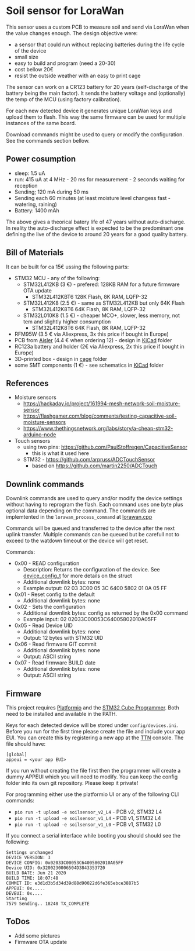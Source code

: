 # Soil sensor for LoraWan

This sensor uses a custom PCB to measure soil and send via LoraWan when the value changes enough. The design objective were:
- a sensor that could run without replacing batteries during the life cycle of the device
- small size
- easy to build and program (need a 20-30)
- cost bellow 20€
- resist the outside weather with an easy to print cage

The sensor can work on a CR123 battery for 20 years (self-discharge of the battery being the main factor). It sends the battery voltage and (optionally) the temp of the MCU (using factory calibration).

For each new detected device it generates unique LoraWan keys and upload them to flash. This way the same firmware can be used for multiple instances of the same board.

Download commands might be used to query or modify the configuration. See the commands section bellow.

## Power cosumption

- sleep: 1.5 uA
- run: 415 uA at 4 MHz - 20 ms for measurement - 2 seconds waiting for reception
- Sending; 120 mA during 50 ms
- Sending each 60 minutes (at least moisture level changess fast - watering, raining)
- Battery: 1400 mAh
  
The above gives a theorical batery life of 47 years without auto-discharge. In reality the auto-discharge effect is expected to be the predominant one defining the live of the device to around 20 years for a good quality battery.


## Bill of Materials
It can be built for ca 15€ ussing the following parts:
- STM32 MCU - any of the following:
  - STM32L412KB (3 €) - prefered: 128KB RAM for a future firmware OTA update
    - STM32L412KBT6 128K Flash,  8K RAM, LQFP-32
  - STM32L412K8 (2.5 €) - same as STM32L412KB but only 64K Flash
    - STM32L412K8T6 64K Flash,  8K RAM, LQFP-32
  - STM32L010K8 (1.5 €) - cheaper MCO+, slower, less memory, not tem and slightly higher consumption
    - STM32L412K8T6 64K Flash,  8K RAM, LQFP-32 
- RFM95W (3.5 € via Aliexpress, 3x this price if bought in Europe)
- PCB from [Aisler](https://aisler.net/p/DFIQTREA) (4.4 € when ordering 12) - design in [KiCad](KiCad) folder
- RC123a battery and holder (2€ via Aliexpress, 2x this price if bought in Europe)
- 3D-printed box - design in [cage](cage) folder
- some SMT components (1 €) - see schematics in [KiCad](KiCad) folder

## References

- Moisture sensors
  - https://hackaday.io/project/161994-mesh-network-soil-moisture-sensor
  - https://flashgamer.com/blog/comments/testing-capacitive-soil-moisture-sensors
  - https://www.thethingsnetwork.org/labs/story/a-cheap-stm32-arduino-node
- Touch sensors
  - using two pins: https://github.com/PaulStoffregen/CapacitiveSensor
    - this is what it used here
  - STM32 - https://github.com/arpruss/ADCTouchSensor
    - based on https://github.com/martin2250/ADCTouch


## Downlink commands

Downlink commands are used to query and/or modify the device settings without having to reprogram the flash. Each command uses one byte plus optional data depending on the command. The commands are implemtented in the `lorawan_process_command` at [lorawan.cpp](src/lorawan.cpp#L188)

Commands will be queued and transferred to the device after the next uplink transfer. Multiple commands can be queued but be carefull not to exceed to the watdown timeout or the device will get reset.

Commands:
- 0x00 - READ configuration
  - Description: Returns the configuration of the device. See [device_config_t](src/config.h#L27) for more details on the struct
  - Additional downlink bytes: none
  - Example output: 02 03 3C00 05 3C 6400 5802 01 0A 05 FF
- 0x01 - Reset config to the default
  - Additional downlink bytes: none
- 0x02 - Sets the configuration
  - Additional downlink bytes: config as returned by the 0x00 command
  - Example input: 02 02033C00053C64005802010A05FF
- 0x05 - Read Device UID
  - Additional downlink bytes: none
  - Output: 12 bytes with STM32 UID
- 0x06 - Read firmware GIT commit
  - Additional downlink bytes: none
  - Output: ASCII string
- 0x07 - Read firmware BUILD date
  - Additional downlink bytes: none
  - Output: ASCII string

## Firmware

This project requires [Platformio](https://platformio.org/) and the [STM32 Cube Programmer](https://www.st.com/en/development-tools/stm32cubeprog.html). Both need to be installed and available in the PATH.

Keys for each detected device will be stored under `config/devices.ini`. Before you run for the first time please create the file and include your app EUI. You can create this by registering a new app at the [TTN](https://console.thethingsnetwork.org/applications) console. The file should have:
```
[global]
appeui = <your app EUI>
```
If you run without creating the file first then the programmer will create a dummy APPEUI which you will need to modify. You can keep the config folder into its own git repository. Please keep it private!

For programming either use the platformio UI or any of the following CLI commands:
- `pio run -t upload -e soilsensor_v2_L4` - PCB v2, STM32 L4
- `pio run -t upload -e soilsensor_v1_L4` - PCB v1, STM32 L4
- `pio run -t upload -e soilsensor_v1_L0` - PCB v1, STM32 L0

If you connect a serial interface while booting you should should see the following:
```
Settings unchanged
DEVICE VERSION: 3
DEVICE CONFIG: 0x02033C00053C64005802010A05FF
Device UID: 0x3200230006504D3843353720
BUILD DATE: Jun 21 2020
BUILD TIME: 18:07:48
COMMIT ID: e3d1d3b5d34d39d88d90022d6fe365ebce3887b5
APPEUI: 0x.....
DEVEUI: 0x....
Starting
7579 Sending.. 18248 TX_COMPLETE
```

## ToDos
- Add some pictures
- Firmware OTA update

